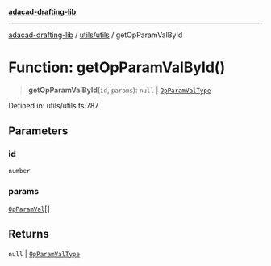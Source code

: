 [**adacad-drafting-lib**](../../../README.md)

***

[adacad-drafting-lib](../../../modules.md) / [utils/utils](../README.md) / getOpParamValById

# Function: getOpParamValById()

> **getOpParamValById**(`id`, `params`): `null` \| [`OpParamValType`](../../../objects/datatypes/type-aliases/OpParamValType.md)

Defined in: utils/utils.ts:787

## Parameters

### id

`number`

### params

[`OpParamVal`](../../../objects/datatypes/interfaces/OpParamVal.md)[]

## Returns

`null` \| [`OpParamValType`](../../../objects/datatypes/type-aliases/OpParamValType.md)
